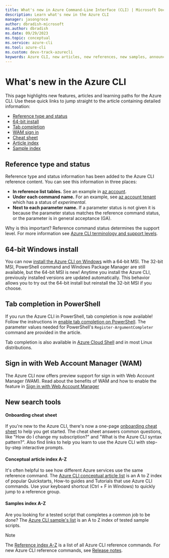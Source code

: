 ```yaml
---
title: What's new in Azure Command-Line Interface (CLI) | Microsoft Docs
description: Learn what's new in the Azure CLI
manager: jasongroce
author: dbradish-microsoft
ms.author: dbradish
ms.date: 09/29/2023
ms.topic: conceptual
ms.service: azure-cli
ms.tool: azure-cli 
ms.custom: devx-track-azurecli
keywords: Azure CLI, new articles, new references, new samples, announcements
---
```

# What's new in the Azure CLI

This page highlights new features, articles and learning paths for the Azure CLI. Use these quick links to jump straight to the article containing detailed information:

- [Reference type and status](#reference-type-and-status)
- [64-bit install](/cli/azure/install-azure-cli-windows#latest-version)
- [Tab completion](/cli/azure/install-azure-cli-windows#enable-tab-completion-on-powershell)
- [WAM sign in](/cli/azure/authenticate-azure-cli#sign-in-with-web-account-manager-wam)
- [Cheat sheet](cheat-sheet-onboarding.md)
- [Article index](reference-docs-index.md)
- [Sample index](samples-index.md)

## Reference type and status

Reference type and status information has been added to the Azure CLI reference content. You can see this information in three places:

- **In reference list tables.** See an example in [az account](/cli/azure/account).
- **Under each command name.** For an example, see [az account tenant](/cli/azure/account/tenant) which has a status of _experimental_.
- **Next to each parameter name.** If a parameter status is not given it is because the parameter status matches the reference command status, or the parameter is in general acceptance (GA).

Why is this important? Reference command status determines the support level. For more information see [Azure CLI terminology and support levels](./reference-types-and-status.md#what-is-reference-status).


## 64-bit Windows install

You can now [install the Azure CLI on Windows](install-azure-cli-windows.md) with a 64-bit MSI. The 32-bit MSI, PowerShell command and Windows Package Manager are still available, but the 64-bit MSI is new! Anytime you install the Azure CLI, previously installed versions are updated automatically. This behavior allows you to try out the 64-bit install but reinstall the 32-bit MSI if you choose.

## Tab completion in PowerShell

If you run the Azure CLI in PowerShell, tab completion is now available! Follow the instructions in [enable tab completion on PowerShell](/cli/azure/install-azure-cli-windows#enable-tab-completion-on-powershell). The parameter values needed for PowerShell's `Register-ArgumentCompleter` command are provided in the article.

Tab completion is also available in [Azure Cloud Shell](/azure/cloud-shell/quickstart?toc=%2Fcli%2Fazure%2Ftoc.json&bc=%2Fcli%2Fazure%2Fbreadcrumb%2Ftoc.json&tabs=azurecli) and in most Linux distributions.

## Sign in with Web Account Manager (WAM)

The Azure CLI now offers preview support for sign in with Web Account Manager (WAM). Read about the benefits of WAM and how to enable the feature in [Sign in with Web Account Manager](/cli/azure/authenticate-azure-cli#sign-in-with-web-account-manager-wam)

## New search tools

#### Onboarding cheat sheet

If you're new to the Azure CLI, there's now a one-page [onboarding cheat sheet](cheat-sheet-onboarding.md) to help you get started. The cheat sheet answers common questions, like "How do I change my subscription?" and "What is the Azure CLI syntax pattern?". Also find links to help you learn to use the Azure CLI with step-by-step interactive prompts.

#### Conceptual article index A-Z

It's often helpful to see how different Azure services use the same reference command. The [Azure CLI conceptual article list](reference-docs-index.md) is an A to Z index of popular Quickstarts, How-to guides and Tutorials that use Azure CLI commands. Use your keyboard shortcut (Ctrl + F in Windows) to quickly jump to a reference group.

#### Samples index A-Z

Are you looking for a tested script that completes a common job to be done? The [Azure CLI sample's list](samples-index.md) is an A to Z index of tested sample scripts.

> [!NOTE]
> The [Reference index A-Z](/cli/azure/reference-index) is a list of all Azure CLI reference commands. For new Azure CLI reference commands, see [Release notes](release-notes-azure-cli.md).
